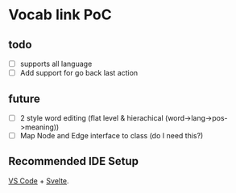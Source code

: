 # Vocab link PoC

## todo
- [ ] supports all language
- [ ] Add support for go back last action

## future
- [ ] 2 style word editing (flat level & hierachical (word->lang->pos->meaning))
- [ ] Map Node and Edge interface to class (do I need this?)

## Recommended IDE Setup

[VS Code](https://code.visualstudio.com/) + [Svelte](https://marketplace.visualstudio.com/items?itemName=svelte.svelte-vscode).

